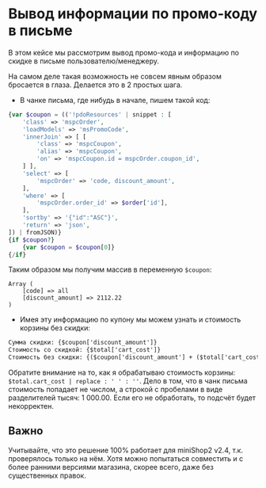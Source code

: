 # Вывод информации по промо-коду в письме

В этом кейсе мы рассмотрим вывод промо-кода и информацию по скидке в письме пользователю/менеджеру.

На самом деле такая возможность не совсем явным образом бросается в глаза. Делается это в 2 простых шага.

* В чанке письма, где нибудь в начале, пишем такой код:

```php
{var $coupon = (('!pdoResources' | snippet : [
    'class' => 'mspcOrder',
    'loadModels' => 'msPromoCode',
    'innerJoin' => [ [
        'class' => 'mspcCoupon',
        'alias' => 'mspcCoupon',
        'on' => 'mspcCoupon.id = mspcOrder.coupon_id',
    ] ],
    'select' => [
        'mspcOrder' => 'code, discount_amount',
    ],
    'where' => [
        'mspcOrder.order_id' => $order['id'],
    ],
    'sortby' => '{"id":"ASC"}',
    'return' => 'json',
]) | fromJSON)}
{if $coupon?}
    {var $coupon = $coupon[0]}
{/if}
```

Таким образом мы получим массив в переменную `$coupon`:

```
Array (
    [code] => all
    [discount_amount] => 2112.22
)
```

* Имея эту информацию по купону мы можем узнать и стоимость корзины без скидки:

```html
Сумма скидки: {$coupon['discount_amount']}
Стоимость со скидкой: {$total['cart_cost']}
Стоимость без скидки: {($coupon['discount_amount'] + ($total['cart_cost'] | replace : ' ' : ''))}
```

Обратите внимание на то, как я обрабатываю стоимость корзины: `$total.cart_cost | replace : ' ' : ''`. Дело в том, что в чанк письма стоимость попадает не числом, а строкой с пробелами в виде разделителей тысяч: 1 000.00. Если его не обработать, то подсчёт будет некорректен.

## Важно

Учитывайте, что это решение 100% работает для miniShop2 v2.4, т.к. проверялось только на нём. Хотя можно попытаться совместить и с более ранними версиями магазина, скорее всего, даже без существенных правок.
